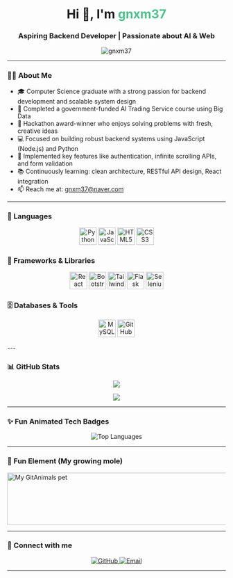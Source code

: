 <h1 align="center">Hi 👋, I'm <b style="color:#4fc08d">gnxm37</b></h1>
<h3 align="center">Aspiring Backend Developer | Passionate about AI & Web</h3>

<p align="center">
  <img src="https://komarev.com/ghpvc/?username=gnxm37&label=Profile%20views&color=0e75b6&style=flat" alt="gnxm37" />
</p>

---

### 👨‍🎓 About Me

- 🎓 Computer Science graduate with a strong passion for backend development and scalable system design  
- 🧠 Completed a government-funded AI Trading Service course using Big Data  
- 🏅 Hackathon award-winner who enjoys solving problems with fresh, creative ideas  
- 💻 Focused on building robust backend systems using JavaScript (Node.js) and Python  
- 🔁 Implemented key features like authentication, infinite scrolling APIs, and form validation  
- 📚 Continuously learning: clean architecture, RESTful API design, React integration  
- 📫 Reach me at: <a href="mailto:gnxm37@naver.com">gnxm37@naver.com</a>

---

### 📝 Languages

<p align="center">
  <img src="https://img.shields.io/badge/Python-3776AB?style=for-the-badge&logo=python&logoColor=FFD43B" alt="Python" height="40" />
  <img src="https://img.shields.io/badge/JavaScript-F7DF1E?style=for-the-badge&logo=javascript&logoColor=000000" alt="JavaScript" height="40" />
  <img src="https://img.shields.io/badge/HTML5-E34F26?style=for-the-badge&logo=html5&logoColor=FFFFFF" alt="HTML5" height="40" />
  <img src="https://img.shields.io/badge/CSS3-1572B6?style=for-the-badge&logo=css3&logoColor=FFFFFF" alt="CSS3" height="40" />
</p>

### 🧰 Frameworks & Libraries

<p align="center">
  <img src="https://img.shields.io/badge/React-61DAFB?style=for-the-badge&logo=react&logoColor=20232A" alt="React" height="40" />
  <img src="https://img.shields.io/badge/Bootstrap-7952B3?style=for-the-badge&logo=bootstrap&logoColor=FFFFFF" alt="Bootstrap" height="40" />
  <img src="https://img.shields.io/badge/Tailwind_CSS-38B2AC?style=for-the-badge&logo=tailwind-css&logoColor=FFFFFF" alt="Tailwind CSS" height="40" />
  <img src="https://img.shields.io/badge/Flask-000000?style=for-the-badge&logo=flask&logoColor=FFFFFF" alt="Flask" height="40" />
  <img src="https://img.shields.io/badge/Selenium-43B02A?style=for-the-badge&logo=selenium&logoColor=FFFFFF" alt="Selenium" height="40" />
</p>

### 🗄️ Databases & Tools

<p align="center">
  <img src="https://img.shields.io/badge/MySQL-4479A1?style=for-the-badge&logo=mysql&logoColor=FFFFFF" alt="MySQL" height="40" />
  <img src="https://img.shields.io/badge/GitHub-181717?style=for-the-badge&logo=github&logoColor=FFFFFF" alt="GitHub" height="40" />
</p>
---

### 📊 GitHub Stats

<p align="center">
  <img src="https://github-readme-stats.vercel.app/api?username=gnxm37&show_icons=true&theme=tokyonight" />
</p>
<p align="center">
  <img src="https://github-readme-streak-stats.herokuapp.com/?user=gnxm37&theme=tokyonight" />
</p>

---

### ✨ Fun Animated Tech Badges

<p align="center">
  <img src="https://github-readme-stats.vercel.app/api/top-langs/?username=gnxm37&layout=compact&theme=tokyonight" alt="Top Languages" />
</p>

---

### 💬 Fun Element (My growing mole)

<a href="https://www.gitanimals.org/en_US?utm_medium=image&utm_source=gnxm37&utm_content=line" target="_blank" rel="noopener noreferrer">
  <img
    src="https://render.gitanimals.org/lines/gnxm37?pet-id=703527561344648045"
    width="600"
    height="120"
    alt="My GitAnimals pet"
  />
</a>

---

### 🔗 Connect with me

<p align="center">
  <a href="https://github.com/gnxm37" target="_blank" rel="noopener noreferrer">
    <img src="https://img.shields.io/badge/GitHub-181717?style=for-the-badge&logo=github&logoColor=white" alt="GitHub" />
  </a>
  <a href="mailto:gnxm37@naver.com" target="_blank" rel="noopener noreferrer">
    <img src="https://img.shields.io/badge/Email-D14836?style=for-the-badge&logo=gmail&logoColor=white" alt="Email" />
  </a>
</p>

---
